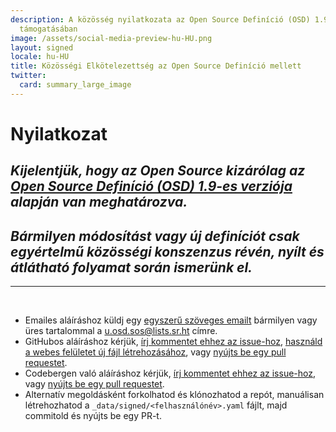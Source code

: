 ```yaml
---
description: A közösség nyilatkozata az Open Source Definíció (OSD) 1.9-es verziójának
  támogatásában
image: /assets/social-media-preview-hu-HU.png
layout: signed
locale: hu-HU
title: Közösségi Elkötelezettség az Open Source Definíció mellett
twitter:
  card: summary_large_image
---
```

# **Nyilatkozat**

## *Kijelentjük, hogy az Open Source kizárólag az [Open Source Definíció (OSD) 1.9-es verziója](https://opensourcedefinition.org/) alapján van meghatározva.*

## *Bármilyen módosítást vagy új definíciót csak egyértelmű közösségi konszenzus révén, nyílt és átlátható folyamat során ismerünk el.*

---
<br>

- Emailes aláíráshoz küldj egy [egyszerű szöveges emailt](https://useplaintext.email/) bármilyen vagy üres tartalommal a [u.osd.sos@lists.sr.ht](mailto:u.osd.sos@lists.sr.ht) címre.
- GitHubos aláíráshoz kérjük, [írj kommentet ehhez az issue-hoz](https://github.com/OpenSourceDefinition/sos/issues/1), [használd a webes felületet új fájl létrehozásához](https://github.com/OpenSourceDefinition/sos/new/main/_data/signed), vagy [nyújts be egy pull requestet](https://github.com/OpenSourceDefinition/sos/pulls).
- Codebergen való aláíráshoz kérjük, [írj kommentet ehhez az issue-hoz](https://codeberg.org/osd/sos/issues/1), vagy [nyújts be egy pull requestet](https://codeberg.org/osd/sos/pulls).
- Alternatív megoldásként forkolhatod és klónozhatod a repót, manuálisan létrehozhatod a `_data/signed/<felhasználónév>.yaml` fájlt, majd commitold és nyújts be egy PR-t.